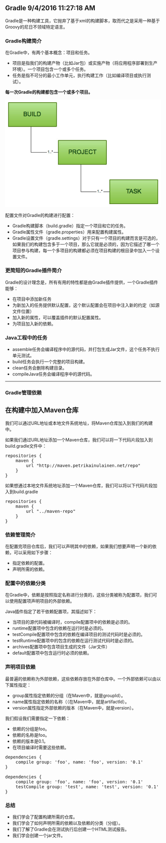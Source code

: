 ## Gradle 9/4/2016 11:27:18 AM 


Gradle是一种构建工具，它抛弃了基于xml的构建脚本，取而代之是采用一种基于Groovy的尼日不领域特定语言。

### Gradle构建简介

在Gradle中，有两个基本概念：项目和任务。

- 项目是指我们的构建产物（比如Jar包）或实施产物（将应用程序部署到生产环境）。一个项目包含一个或多个任务。
- 任务是指不可分的最小工作单元，执行构建工作（比如编译项目或执行测试）。

**每一次Gradle的构建都包含一个或多个项目。**

![](https://github.com/695954085/biji-note-/blob/master/res/gradle01.jpg?raw=true)

配置文件对Gradle的构建进行配置：

- Gradle构建脚本（build.gradle）指定一个项目和它的任务。
- Gradle属性文件（gradle.properties）用来配置构建属性。
- Gradle设置文件（gradle.settings）对于只有一个项目的构建而言是可选的，如果我们的构建包含多于一个项目，那么它就是必须的，因为它描述了哪一个项目参与构建，每一个多项目的构建都必须在项目构建的根目录中加入一个设置文件。

### 更简短的Gradle插件简介

Gradle的设计理念是，所有有用的特性都是由Gradle插件提供，一个Gradle插件能够：

- 在项目中添加新任务
- 为新加入的任务提供默认配置，这个默认配置会在项目中注入新的约定（如源文件位置）
- 加入新的属性，可以覆盖插件的默认配置属性。
- 为项目加入新的依赖。

### Java工程中的任务

- assemble任务会编译程序中的源代码，并打包生成Jar文件，这个任务不执行单元测试。
- build任务会执行一个完整的项目构建。
- clean任务会删除构建目录。
- compileJava任务会编译程序中的源代码。

----
### Gradle管理依赖

## 在构建中加入Maven仓库
我们可以通过URL地址或本地文件系统地址，将Maven仓库加入到我们的构建中。

如果我们通过URL地址添加一个Maven仓库，我们可以将一下代码片段加入到build.gradle文件中：

<pre>
repositories {
    maven {
        url &quot;http://maven.petrikainulainen.net/repo&quot;
    }
}
</pre>

如果想通过本地文件系统地址添加一个Maven仓库，我们可以将以下代码片段加入到build.gradle

<pre>
repositories {
    maven {       
        url "../maven-repo"
    }
}
</pre>

### 依赖管理简介

在配置完项目仓库后，我们可以声明其中的依赖，如果我们想要声明一个新的依赖，可以采用如下步骤：

- 指定依赖的配置。
- 声明所需的依赖。

### 配置中的依赖分类

在Gradle中，依赖是按照指定名称进行分类的，这些分类被称为配置项，我们可以使用配置项声明项目的外部依赖。

Java插件指定了若干依赖配置项，其描述如下：

- 当项目的源代码被编译时，compile配置项中的依赖是必须的。
- runtime配置项中包含的依赖在运行时是必须的。
- testCompile配置项中包含的依赖在编译项目的测试代码时是必须的。
- testRuntime配置项中的包含的依赖在运行测试代码时是必须的。
- archives配置项中包含项目生成的文件（Jar文件）
- default配置项中包含运行时必须的依赖。

### 声明项目依赖

最普遍的依赖称为外部依赖，这些依赖存放在外部仓库中。一个外部依赖可以由以下属性指定：

- group属性指定依赖的分组（在Maven中，就是groupId）。
- name属性指定依赖的名称（（在Maven中，就是artifactId）。
- version属性指定外部依赖的版本（在Maven中，就是version）。

我们假设我们需要指定一下依赖：

- 依赖的分组是foo。
- 依赖的名称是foo。
- 依赖的版本是0.1。
- 在项目编译时需要这些依赖。

<pre>
dependencies {
    compile group: &#039;foo&#039;, name: &#039;foo&#039;, version: &#039;0.1&#039;
}

dependencies {
    compile group: 'foo', name: 'foo', version: '0.1'
    testCompile group: 'test', name: 'test', version: '0.1'
}
</pre>

### 总结

- 我们学会了配置构建所需的仓库。
- 我们学会了如何声明所需的依赖以及依赖的分类（分组）。
- 我们了解了Gradle会在测试执行后创建一个HTML测试报告。
- 我们学会创建一个jar文件。

